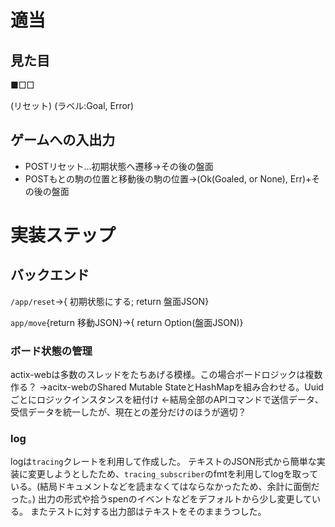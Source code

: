 # 適当
## 見た目
■□□

(リセット) (ラベル:Goal, Error)

## ゲームへの入出力
- POSTリセット…初期状態へ遷移→その後の盤面
- POSTもとの駒の位置と移動後の駒の位置→(Ok(Goaled, or None), Err)+その後の盤面

# 実装ステップ
## バックエンド
`/app/reset`→{ 初期状態にする; return 盤面JSON}

`app/move`{return 移動JSON}→{ return Option(盤面JSON)}

### ボード状態の管理
actix-webは多数のスレッドをたちあげる模様。この場合ボードロジックは複数作る？
→acitx-webのShared Mutable StateとHashMapを組み合わせる。Uuidごとにロジックインスタンスを紐付け
←結局全部のAPIコマンドで送信データ、受信データを統一したが、現在との差分だけのほうが適切？

### log
logは`tracing`クレートを利用して作成した。
テキストのJSON形式から簡単な実装に変更しようとしたため、`tracing_subscriber`のfmtを利用してlogを取っている。(結局ドキュメントなどを読まなくてはならなかったため、余計に面倒だった。)
出力の形式や拾うspenのイベントなどをデフォルトから少し変更している。
またテストに対する出力部はテキストをそのままうつした。
